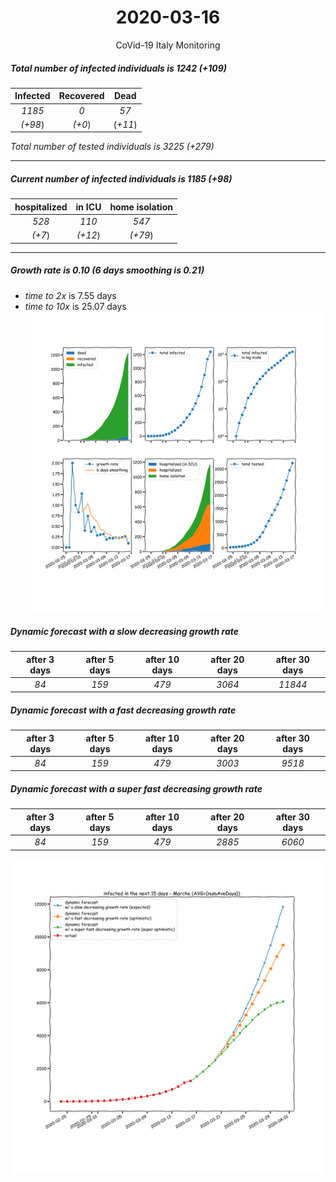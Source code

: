 <div align='center'>

# 2020-03-16
CoVid-19 Italy Monitoring
</div>

##### Total number of infected individuals is 1242 (+109)
Infected | Recovered | Dead
:---: | :---: | :---:
*1185* | *0* | *57*
*(+98*) | *(+0*) | (*+11*)

*Total number of tested individuals is 3225 (+279)*
***
##### Current number of infected individuals is 1185 (+98)
hospitalized | in ICU | home isolation
:---: | :---: | :---:
*528* |*110* |*547*
*(+7*) |*(+12*) |*(+79*)
***
##### Growth rate is 0.10 (6 days smoothing is 0.21)
- *time to 2x* is 7.55 days
- *time to 10x* is 25.07 days
![stats][stats]

##### Dynamic forecast with a slow decreasing growth rate
after 3 days | after 5 days | after 10 days | after 20 days | after 30 days
:---: | :---: | :---: | :---: | :---:
*84* |*159* |*479* |*3064* |*11844*
##### Dynamic forecast with a fast decreasing growth rate
after 3 days | after 5 days | after 10 days | after 20 days | after 30 days
:---: | :---: | :---: | :---: | :---:
*84* |*159* |*479* |*3003* |*9518*
##### Dynamic forecast with a super fast decreasing growth rate
after 3 days | after 5 days | after 10 days | after 20 days | after 30 days
:---: | :---: | :---: | :---: | :---:
*84* |*159* |*479* |*2885* |*6060*


![dynamic_forecast][dynamic_forecast]

[stats]: stats_Marche.png
[dynamic_forecast]: dynamic_forecast_Marche.png
